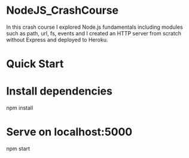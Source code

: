 # NodeJS_CrashCourse
In this crash course I explored Node.js fundamentals including modules such as path, url, fs, events and I created an HTTP server from scratch without Express and deployed to Heroku.

# Quick Start

# Install dependencies
npm install

# Serve on localhost:5000
npm start
